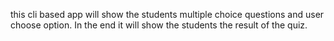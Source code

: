  this cli based app will show the students multiple choice questions and user choose option. In the end it will show the students the result of the quiz.
